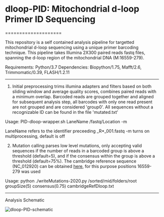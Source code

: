 # dloop-PID: Mitochondrial d-loop Primer ID Sequencing
====================

This repository is a self contained analysis pipeline for targetted mitochondrial d-loop sequencing using a unique primer barcoding technique.  This pipeline takes Illumina 2X300 paired reads fastq files, spanning the d-loop region of the mitochondrial DNA (M:16559-279).  

Requirements: Python/3.7
Dependencies: Biopython/1.75, Mafft/2.6, Trimmomatic/0.39, FLASH/1.2.11

----------------------

1. Initial preprocessing trims illumina adapters and filters based on both sliding window and average quality scores, combines paired reads with a minimum overlap.  Barcoded reads are grouped together and aligned for subsequent analysis step, all barcodes with only one read present are not grouped and are considered 'group0'.  All sequences without a recognizable ID can be found in the file 'mutated.txt'

Usage: PID-dloop-wrapper.sh LaneName /fastq/Location -m

LaneName refers to the identifier preceeding \_R\*\_001.fastq
-m turns on multiprocessing, default is off 



2. Mutation calling parses low level mutations, only accepting valid sequences if the number of reads in a barcoded group is above a threshold (default=5), and if the consensus within the group is above a threshold (default=75%).  The cambridge reference sequence (NC_012920) can be obtained [here](https://www.ncbi.nlm.nih.gov/nuccore/251831106), for this purpose positions 16559-279 was used

Usage: python ./writeMutations-2020.py /sorted/mid/folders/root groupSize(5) consensus(0.75) cambridgeRefDloop.txt




--------------------

Analysis Schematic

![dloop-PID-schematic](https://github.com/racheldunn/dloop-PID/extraFiles/dloop-PID-schematic.png)
